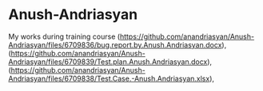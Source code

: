 

# Anush-Andriasyan

My works during training course
(https://github.com/anandriasyan/Anush-Andriasyan/files/6709836/bug.report.by.Anush.Andriasyan.docx), (https://github.com/anandriasyan/Anush-Andriasyan/files/6709839/Test.plan.Anush.Andriasyan.docx),(https://github.com/anandriasyan/Anush-Andriasyan/files/6709838/Test.Case.-Anush.Andriasyan.xlsx),


